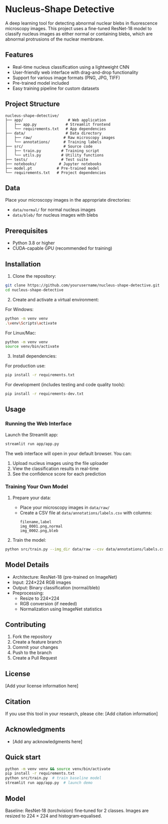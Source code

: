 # Nucleus‑Shape Detective

A deep learning tool for detecting abnormal nuclear blebs in fluorescence microscopy images. This project uses a fine-tuned ResNet-18 model to classify nucleus images as either normal or containing blebs, which are abnormal protrusions of the nuclear membrane.

## Features

- Real-time nucleus classification using a lightweight CNN
- User-friendly web interface with drag-and-drop functionality
- Support for various image formats (PNG, JPG, TIFF)
- Pre-trained model included
- Easy training pipeline for custom datasets

## Project Structure

```
nucleus-shape-detective/
├── app/                    # Web application
│   ├── app.py             # Streamlit frontend
│   └── requirements.txt   # App dependencies
├── data/                  # Data directory
│   ├── raw/              # Raw microscopy images
│   └── annotations/      # Training labels
├── src/                  # Source code
│   ├── train.py         # Training script
│   └── utils.py         # Utility functions
├── tests/               # Test suite
├── notebooks/          # Jupyter notebooks
├── model.pt           # Pre-trained model
└── requirements.txt   # Project dependencies
```

## Data

Place your microscopy images in the appropriate directories:
- `data/normal/` for normal nucleus images
- `data/bleb/` for nucleus images with blebs

## Prerequisites

- Python 3.8 or higher
- CUDA-capable GPU (recommended for training)

## Installation

1. Clone the repository:
```bash
git clone https://github.com/yourusername/nucleus-shape-detective.git
cd nucleus-shape-detective
```

2. Create and activate a virtual environment:

For Windows:
```bash
python -m venv venv
.\venv\Scripts\activate
```

For Linux/Mac:
```bash
python -m venv venv
source venv/bin/activate
```

3. Install dependencies:

For production use:
```bash
pip install -r requirements.txt
```

For development (includes testing and code quality tools):
```bash
pip install -r requirements-dev.txt
```

## Usage

### Running the Web Interface

Launch the Streamlit app:
```bash
streamlit run app/app.py
```

The web interface will open in your default browser. You can:
1. Upload nucleus images using the file uploader
2. View the classification results in real-time
3. See the confidence score for each prediction

### Training Your Own Model

1. Prepare your data:
   - Place your microscopy images in `data/raw/`
   - Create a CSV file at `data/annotations/labels.csv` with columns:
     ```
     filename,label
     img_0001.png,normal
     img_0002.png,bleb
     ```

2. Train the model:
```bash
python src/train.py --img_dir data/raw --csv data/annotations/labels.csv --epochs 10
```

## Model Details

- Architecture: ResNet-18 (pre-trained on ImageNet)
- Input: 224×224 RGB images
- Output: Binary classification (normal/bleb)
- Preprocessing:
  - Resize to 224×224
  - RGB conversion (if needed)
  - Normalization using ImageNet statistics

## Contributing

1. Fork the repository
2. Create a feature branch
3. Commit your changes
4. Push to the branch
5. Create a Pull Request

## License

[Add your license information here]

## Citation

If you use this tool in your research, please cite:
[Add citation information]

## Acknowledgments

- [Add any acknowledgments here]

## Quick start
```bash
python -m venv venv && source venv/bin/activate
pip install -r requirements.txt
python src/train.py  # train baseline model
streamlit run app/app.py  # launch demo
```

## Model
Baseline: ResNet‑18 (torchvision) fine‑tuned for 2 classes. Images are resized
to 224 × 224 and histogram‑equalised.
